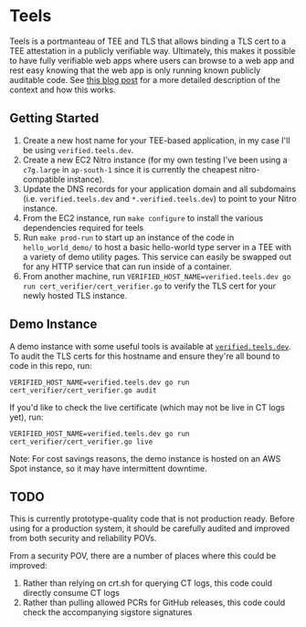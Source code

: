# Teels 

Teels is a portmanteau of TEE and TLS that allows binding a TLS cert to a TEE attestation in a publicly verifiable way. Ultimately, this makes it possible to have fully verifiable web apps where users can browse to a web app and rest easy knowing that the web app is only running known publicly auditable code. See [this blog post](https://blog.daviddworken.com/posts/teels/) for a more detailed description of the context and how this works. 

## Getting Started 

1. Create a new host name for your TEE-based application, in my case I'll be using `verified.teels.dev`.
2. Create a new EC2 Nitro instance (for my own testing I've been using a `c7g.large` in `ap-south-1` since it is currently the cheapest nitro-compatible instance).
3. Update the DNS records for your application domain and all subdomains (i.e. `verified.teels.dev` and `*.verified.teels.dev`) to point to your Nitro instance.
4. From the EC2 instance, run `make configure` to install the various dependencies required for teels
5. Run `make prod-run` to start up an instance of the code in `hello_world_demo/` to host a basic hello-world type server in a TEE with a variety of demo utility pages. This service can easily be swapped out for any HTTP service that can run inside of a container.
6. From another machine, run `VERIFIED_HOST_NAME=verified.teels.dev go run cert_verifier/cert_verifier.go` to verify the TLS cert for your newly hosted TLS instance. 

## Demo Instance

A demo instance with some useful tools is available at [`verified.teels.dev`](https://verified.teels.dev). To audit the TLS certs for this hostname and ensure they're all bound to code in this repo, run:

```
VERIFIED_HOST_NAME=verified.teels.dev go run cert_verifier/cert_verifier.go audit
```

If you'd like to check the live certificate (which may not be live in CT logs yet), run:

```
VERIFIED_HOST_NAME=verified.teels.dev go run cert_verifier/cert_verifier.go live
```

Note: For cost savings reasons, the demo instance is hosted on an AWS Spot instance, so it may have intermittent downtime.

## TODO

This is currently prototype-quality code that is not production ready. Before using for a production system, it should be carefully audited and improved from both security and reliability POVs.

From a security POV, there are a number of places where this could be improved:

1. Rather than relying on crt.sh for querying CT logs, this code could directly consume CT logs
2. Rather than pulling allowed PCRs for GitHub releases, this code could check the accompanying sigstore signatures